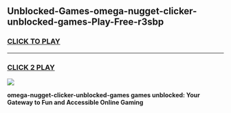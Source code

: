 
## Unblocked-Games-omega-nugget-clicker-unblocked-games-Play-Free-r3sbp
<h3>
<a href="https://premium76.site?title=omega-nugget-clicker-unblocked-games&ref=15A">CLICK TO PLAY</a></h3>
<hr>

<h3>
<a href="https://premium76.site?title=omega-nugget-clicker-unblocked-games&ref=15A">CLICK 2 PLAY</a>
  
</h3>

<a href="https://premium76.site?title=omega-nugget-clicker-unblocked-games&ref=15A"><img src="https://clearcache.store/games.png"></a>


**omega-nugget-clicker-unblocked-games games unblocked: Your Gateway to Fun and Accessible Online Gaming**
